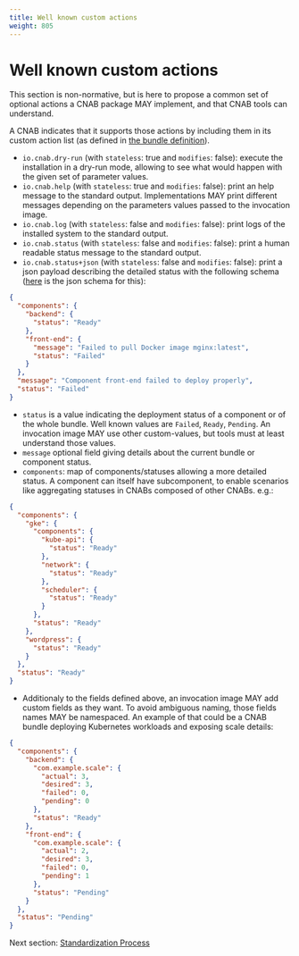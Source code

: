 ```yaml
---
title: Well known custom actions
weight: 805
---
```


# Well known custom actions

This section is non-normative, but is here to propose a common set of optional actions a CNAB package MAY implement, and that CNAB tools can understand.

A CNAB indicates that it supports those actions by including them in its custom action list (as defined in [the bundle definition](101-bundle-json.md)).
- `io.cnab.dry-run` (with `stateless`: true and `modifies`: false): execute the installation in a dry-run mode, allowing to see what would happen with the given set of parameter values.
- `io.cnab.help` (with `stateless`: true and `modifies`: false): print an help message to the standard output. Implementations MAY print different messages depending on the parameters values passed to the invocation image.
- `io.cnab.log` (with `stateless`: false and `modifies`: false): print logs of the installed system to the standard output.
- `io.cnab.status` (with `stateless`: false and `modifies`: false): print a human readable status message to the standard output.
- `io.cnab.status+json` (with `stateless`: false and `modifies`: false): print a json payload describing the detailed status with the following schema ([here](schema/status.schema.json) is the json schema for this):

```json
{
  "components": {
    "backend": {
      "status": "Ready"
    },
    "front-end": {
      "message": "Failed to pull Docker image mginx:latest",
      "status": "Failed"
    }
  },
  "message": "Component front-end failed to deploy properly",
  "status": "Failed"
}
```
  - `status` is a value indicating the deployment status of a component or of the whole bundle. Well known values are `Failed`, `Ready`, `Pending`. An invocation image MAY use other custom-values, but tools must at least understand those values.
  - `message` optional field giving details about the current bundle or component status.
  - `components`: map of components/statuses allowing a more detailed status. A component can itself have subcomponent, to enable scenarios like aggregating statuses in CNABs composed of other CNABs. e.g.:
```json
{
  "components": {
    "gke": {
      "components": {
        "kube-api": {
          "status": "Ready"
        },
        "network": {
          "status": "Ready"
        },
        "scheduler": {
          "status": "Ready"
        }
      },
      "status": "Ready"
    },
    "wordpress": {
      "status": "Ready"
    }
  },
  "status": "Ready"
}
```
  - Additionaly to the fields defined above, an invocation image MAY add custom fields as they want. To avoid ambiguous naming, those fields names MAY be namespaced. An example of that could be a CNAB bundle deploying Kubernetes workloads and exposing scale details:
```json
{
  "components": {
    "backend": {
      "com.example.scale": {
        "actual": 3,
        "desired": 3,
        "failed": 0,
        "pending": 0
      },
      "status": "Ready"
    },
    "front-end": {
      "com.example.scale": {
        "actual": 2,
        "desired": 3,
        "failed": 0,
        "pending": 1
      },
      "status": "Pending"
    }
  },
  "status": "Pending"
}
```

Next section: [Standardization Process](901-process.md)
